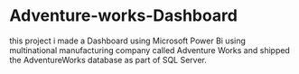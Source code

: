 # Adventure-works-Dashboard
this project i made a Dashboard using Microsoft Power Bi using multinational manufacturing company called Adventure Works and shipped the AdventureWorks database as part of SQL Server.
